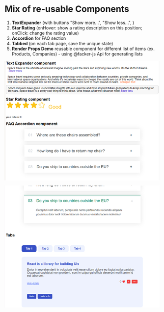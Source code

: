 # Mix of re-usable Components

1. **TextExpander** (with buttons "Show more...", "Show less...", )
2. **Star Rating** (onHover: show a rating description on this position; onClick: change the rating value)
3. **Accordion** for FAQ section
4. **Tabbed** (on each tab page, save the unique state)
5. **Render Props Demo** reusable component for different list of items (ex. Products, Companies) - using @facker-js Api for generating lists

![image screen1](./screen1.jpg)

![image screen2](./screen2.jpg)